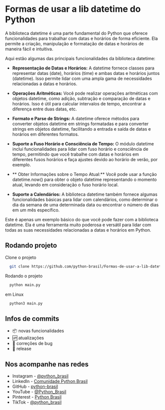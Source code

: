 # Formas de usar a lib datetime do Python

A biblioteca datetime é uma parte fundamental do Python que oferece funcionalidades para trabalhar com datas e horários de forma eficiente. Ela permite a criação, manipulação e formatação de datas e horários de maneira fácil e intuitiva.

Aqui estão algumas das principais funcionalidades da biblioteca datetime:

- **Representação de Datas e Horários:** A datetime fornece classes para representar datas (date), horários (time) e ambas datas e horários juntos (datetime). Isso permite lidar com uma ampla gama de necessidades relacionadas a datas e horários.

- **Operações Aritméticas:** Você pode realizar operações aritméticas com objetos datetime, como adição, subtração e comparação de datas e horários. Isso é útil para calcular intervalos de tempo, encontrar a diferença entre duas datas, etc.

- **Formato e Parse de Strings:** A datetime oferece métodos para converter objetos datetime em strings formatadas e para converter strings em objetos datetime, facilitando a entrada e saída de datas e horários em diferentes formatos.

- **Suporte a Fuso Horário e Consciência de Tempo:** O módulo datetime inclui funcionalidades para lidar com fuso horário e consciência de tempo, permitindo que você trabalhe com datas e horários em diferentes fusos horários e faça ajustes devido ao horário de verão, por exemplo.

- ** Obter Informações sobre o Tempo Atual:** Você pode usar a função datetime.now() para obter o objeto datetime representando o momento atual, levando em consideração o fuso horário local.

- **Suporte a Calendários:** A biblioteca datetime também fornece algumas funcionalidades básicas para lidar com calendários, como determinar o dia da semana de uma determinada data ou encontrar o número de dias em um mês específico.

Este é apenas um exemplo básico do que você pode fazer com a biblioteca datetime. Ela é uma ferramenta muito poderosa e versátil para lidar com todas as suas necessidades relacionadas a datas e horários em Python.

## Rodando projeto

Clone o projeto

```bash
  git clone https://github.com/python-brasil/Formas-de-usar-a-lib-datetime-do-python.git
```

Rodando o projeto

```bash
  python main.py
```

em Linux

```bash
  python3 main.py
```

## Infos de commits

- :package: novas funcionalidades
- :up: atualizações
- :ant: correções de bug
- :checkered_flag: release


## Nos acompanhe nas redes

- Instagram - [@python_brasil](https://www.instagram.com/python_brasil/)
- LinkedIn - [Comunidade Python Brasil](https://www.linkedin.com/company/comunidade-python-brasil)
- GitHub - [python-brasil](https://github.com/python-brasil)
- YouTube - [@Python_Brasil](https://www.youtube.com/@Python_Brasil)
- Pinterest - [Python Brasil](https://br.pinterest.com/pythonbrasil/)
- TikTok - [@python_brasil](https://www.tiktok.com/@python_brasil)

